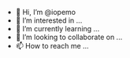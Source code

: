 - 👋 Hi, I’m @iopemo
- 👀 I’m interested in ...
- 🌱 I’m currently learning ...
- 💞️ I’m looking to collaborate on ...
- 📫 How to reach me ...

<!---
iopemo/iopemo is a ✨ special ✨ repository because its `README.md` (this file) appears on your GitHub profile.
You can click the Preview link to take a look at your changes.
--->
